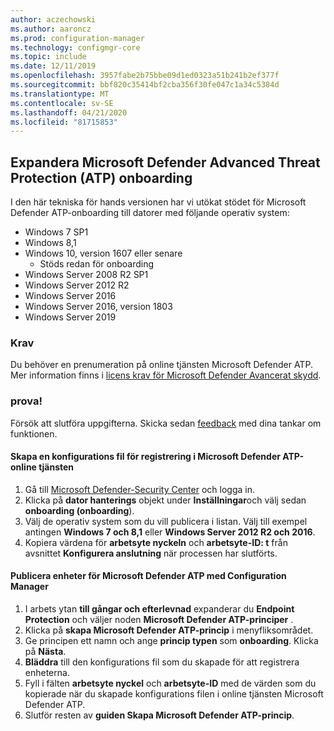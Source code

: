 ```yaml
---
author: aczechowski
ms.author: aaroncz
ms.prod: configuration-manager
ms.technology: configmgr-core
ms.topic: include
ms.date: 12/11/2019
ms.openlocfilehash: 3957fabe2b75bbe09d1ed0323a51b241b2ef377f
ms.sourcegitcommit: bbf820c35414bf2cba356f30fe047c1a34c5384d
ms.translationtype: MT
ms.contentlocale: sv-SE
ms.lasthandoff: 04/21/2020
ms.locfileid: "81715853"
---
```

## <a name="expand-microsoft-defender-advanced-threat-protection-atp-onboarding"></a><a name="bkmk_atp"></a>Expandera Microsoft Defender Advanced Threat Protection (ATP) onboarding

I den här tekniska för hands versionen har vi utökat stödet för Microsoft Defender ATP-onboarding till datorer med följande operativ system:

- Windows 7 SP1
- Windows 8,1
- Windows 10, version 1607 eller senare
   - Stöds redan för onboarding
- Windows Server 2008 R2 SP1
- Windows Server 2012 R2
- Windows Server 2016
- Windows Server 2016, version 1803
- Windows Server 2019

### <a name="prerequisites"></a>Krav

 Du behöver en prenumeration på online tjänsten Microsoft Defender ATP. Mer information finns i [licens krav för Microsoft Defender Avancerat skydd](https://docs.microsoft.com/windows/security/threat-protection/microsoft-defender-atp/minimum-requirements#licensing-requirements).


### <a name="try-it-out"></a>prova!

Försök att slutföra uppgifterna. Skicka sedan [feedback](../../../../understand/find-help.md#product-feedback) med dina tankar om funktionen.

#### <a name="create-an-onboarding-configuration-file-in-microsoft-defender-atp-online-service"></a>Skapa en konfigurations fil för registrering i Microsoft Defender ATP-online tjänsten

1. Gå till [Microsoft Defender-Security Center](https://securitycenter.windows.com/) och logga in.
1. Klicka på **dator hanterings** objekt under **Inställningar**och välj sedan **onboarding (onboarding**).
1. Välj de operativ system som du vill publicera i listan. Välj till exempel antingen **Windows 7 och 8,1** eller **Windows Server 2012 R2 och 2016**.
1. Kopiera värdena för **arbetsyte nyckeln** och **arbetsyte-ID: t** från avsnittet **Konfigurera anslutning** när processen har slutförts.

#### <a name="onboard-devices-for-microsoft-defender-atp-with-configuration-manager"></a>Publicera enheter för Microsoft Defender ATP med Configuration Manager

1. I arbets ytan **till gångar och efterlevnad** expanderar du **Endpoint Protection** och väljer noden **Microsoft Defender ATP-principer** .
1. Klicka på **skapa Microsoft Defender ATP-princip** i menyfliksområdet.
1. Ge principen ett namn och ange **princip typen** som **onboarding**. Klicka på **Nästa**.
1. **Bläddra** till den konfigurations fil som du skapade för att registrera enheterna.
1. Fyll i fälten **arbetsyte nyckel** och **arbetsyte-ID** med de värden som du kopierade när du skapade konfigurations filen i online tjänsten Microsoft Defender ATP.
1. Slutför resten av **guiden Skapa Microsoft Defender ATP-princip**.
